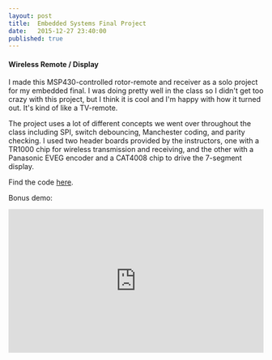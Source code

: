 ```yaml
---
layout: post
title: 	Embedded Systems Final Project
date:   2015-12-27 23:40:00
published: true
---
```


#### Wireless Remote / Display

I made this MSP430-controlled rotor-remote and receiver as a solo project for my embedded final. I was doing pretty well in the class so I didn't get too crazy with this project, but I think it is cool and I'm happy with how it turned out. It's kind of like a TV-remote.

The project uses a lot of different concepts we went over throughout the class including SPI, switch debouncing, Manchester coding, and parity checking. I used two header boards provided by the instructors, one with a TR1000 chip for wireless transmission and receiving, and the other with a Panasonic EVEG encoder and a CAT4008 chip to drive the 7-segment display.  

Find the code [here](https://github.com/ajvarshneya/embedded_final).

Bonus demo:
<style scoped>
	.container {
   		position: relative;
   		width: 100%;
		max-width: 560px;
   		height: 0;
   		padding-bottom: 56.25%;
	}
	.video {
   		position: absolute;
		width: 100%;
    	height: 100%;
	}
</style>
<div class="container">
<iframe src="https://www.youtube.com/embed/w3mtzS2CWrI?version=3&vq=hd1080" frameborder="0" allowfullscreen class="video"></iframe>
</div>
